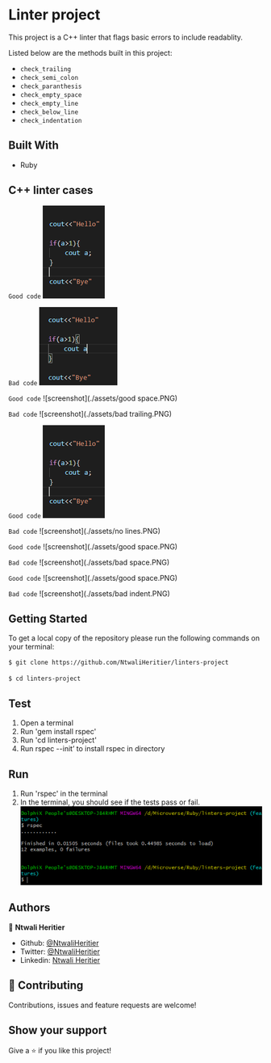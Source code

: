 # Linter project

This project is a C++ linter that flags basic errors to include readablity.

Listed below are the methods built in this project:

-   `check_trailing` 
-   `check_semi_colon`
-   `check_paranthesis`
-   `check_empty_space` 
-   `check_empty_line`
-   `check_below_line`
-   `check_indentation` 


## Built With
-   Ruby

## C++ linter cases

`Good code`
![screenshot](./assets/lines.PNG)

`Bad code`
![screenshot](./assets/semi.PNG)

`Good code`
![screenshot](./assets/good space.PNG)

`Bad code`
![screenshot](./assets/bad trailing.PNG)

`Good code`
![screenshot](./assets/lines.PNG)

`Bad code`
![screenshot](./assets/no lines.PNG)

`Good code`
![screenshot](./assets/good space.PNG)

`Bad code`
![screenshot](./assets/bad space.PNG)

`Good code`
![screenshot](./assets/good space.PNG)

`Bad code`
![screenshot](./assets/bad indent.PNG)


## Getting Started

To get a local copy of the repository please run the following commands on your terminal:

    $ git clone https://github.com/NtwaliHeritier/linters-project

    $ cd linters-project

## Test

1. Open a terminal
2. Run 'gem install rspec'
3. Run 'cd linters-project'
4. Run rspec --init’ to install rspec in directory

## Run

1. Run 'rspec' in the terminal
2. In the terminal, you should see if the tests pass or fail.
![screenshot](./assets/rspec.PNG)

## Authors
👤  **Ntwali Heritier**

- Github: [@NtwaliHeritier](https://github.com/NtwaliHeritier)
- Twitter: [@NtwaliHeritier](https://twitter.com/NtwaliHeritier)
- Linkedin: [Ntwali Heritier](https://linkedin.com/in/ntwali-heritier-9950001a2)

## 🤝 Contributing

Contributions, issues and feature requests are welcome!

## Show your support

Give a ⭐️ if you like this project!
